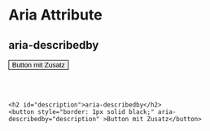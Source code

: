 # Aria Attribute 
<h2 id="description">aria-describedby</h2>

<button style="border: 1px solid black;" aria-describedby="description" >Button mit Zusatz</button>

<br>
<br>

```
<h2 id="description">aria-describedby</h2>
<button style="border: 1px solid black;" aria-describedby="description" >Button mit Zusatz</button>
```
